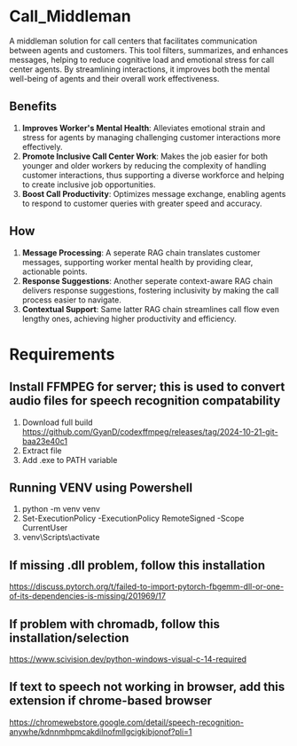 # Call_Middleman
A middleman solution for call centers that facilitates communication between agents and customers. This tool filters, summarizes, and enhances messages, helping to reduce cognitive load and emotional stress for call center agents. By streamlining interactions, it improves both the mental well-being of agents and their overall work effectiveness.

## Benefits
1. **Improves Worker's Mental Health**: Alleviates emotional strain and stress for agents by managing challenging customer interactions more effectively.
2. **Promote Inclusive Call Center Work**: Makes the job easier for both younger and older workers by reducing the complexity of handling customer interactions, thus supporting a diverse workforce and helping to create inclusive job opportunities.
3. **Boost Call Productivity**: Optimizes message exchange, enabling agents to respond to customer queries with greater speed and accuracy.

## How
1. **Message Processing**: A seperate RAG chain translates customer messages, supporting worker mental health by providing clear, actionable points.
2. **Response Suggestions**: Another seperate context-aware RAG chain delivers response suggestions, fostering inclusivity by making the call process easier to navigate.
3. **Contextual Support**: Same latter RAG chain streamlines call flow even lengthy ones, achieving higher productivity and efficiency.

# Requirements
## Install FFMPEG for server; this is used to convert audio files for speech recognition compatability
1. Download full build https://github.com/GyanD/codexffmpeg/releases/tag/2024-10-21-git-baa23e40c1
2. Extract file
3. Add .exe to PATH variable
## Running VENV using Powershell
1. python -m venv venv
2. Set-ExecutionPolicy -ExecutionPolicy RemoteSigned -Scope CurrentUser
3. venv\Scripts\activate
## If missing .dll problem, follow this installation 
https://discuss.pytorch.org/t/failed-to-import-pytorch-fbgemm-dll-or-one-of-its-dependencies-is-missing/201969/17
## If problem with chromadb, follow this installation/selection
https://www.scivision.dev/python-windows-visual-c-14-required
## If text to speech not working in browser, add this extension if chrome-based browser
https://chromewebstore.google.com/detail/speech-recognition-anywhe/kdnnmhpmcakdilnofmllgcigkibjonof?pli=1
